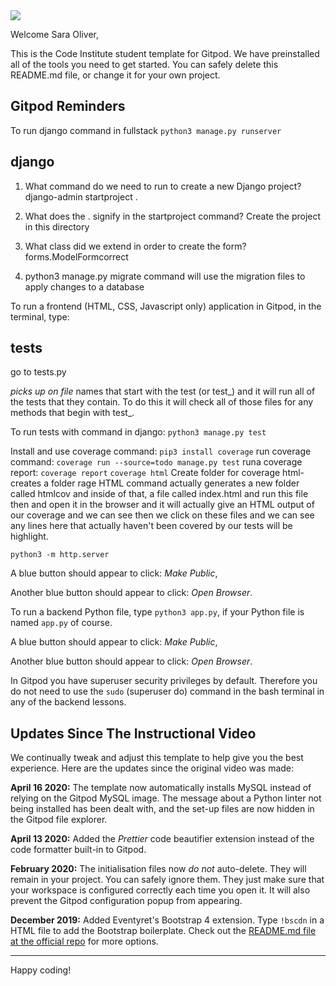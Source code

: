 <img src="https://codeinstitute.s3.amazonaws.com/fullstack/ci_logo_small.png" style="margin: 0;">

Welcome Sara Oliver,

This is the Code Institute student template for Gitpod. We have preinstalled all of the tools you need to get started. You can safely delete this README.md file, or change it for your own project.

## Gitpod Reminders

To run django command in fullstack 
`python3 manage.py runserver`

## django
1.  What command do we need to run to create a new Django project?
django-admin startproject .

1.  What does the . signify in the startproject command?
Create the project in this directory  

1.  What class did we extend in order to create the form?
forms.ModelFormcorrect

1.  python3 manage.py migrate command will
use the migration files to apply changes to a database

To run a frontend (HTML, CSS, Javascript only) application in Gitpod, in the terminal, type:

## tests
go to tests.py

*picks up on file*
    names that start with the test (or test_) and
    it will run all of the tests that they contain.
    To do this
    it will check all of those files for any methods that begin with
    test_. 

To run tests with command in django:
`python3 manage.py test`

Install and use coverage command:
`pip3 install coverage` 
run coverage command:
`coverage run --source=todo manage.py test`
runa coverage report:
`coverage report`
`coverage html`
Create folder for coverage html-creates a folder 
rage HTML command actually generates a new folder
called htmlcov and inside of that, a file called
index.html and run this file then and open it in the browser and it
will actually give an HTML output of our coverage and we can see then
we click on these files and we can see any lines here that actually haven't been
covered by our tests will be highlight.

`python3 -m http.server`

A blue button should appear to click: *Make Public*,

Another blue button should appear to click: *Open Browser*.

To run a backend Python file, type `python3 app.py`, if your Python file is named `app.py` of course.

A blue button should appear to click: *Make Public*,

Another blue button should appear to click: *Open Browser*.

In Gitpod you have superuser security privileges by default. Therefore you do not need to use the `sudo` (superuser do) command in the bash terminal in any of the backend lessons.

## Updates Since The Instructional Video

We continually tweak and adjust this template to help give you the best experience. Here are the updates since the original video was made:

**April 16 2020:** The template now automatically installs MySQL instead of relying on the Gitpod MySQL image. The message about a Python linter not being installed has been dealt with, and the set-up files are now hidden in the Gitpod file explorer.

**April 13 2020:** Added the _Prettier_ code beautifier extension instead of the code formatter built-in to Gitpod.

**February 2020:** The initialisation files now _do not_ auto-delete. They will remain in your project. You can safely ignore them. They just make sure that your workspace is configured correctly each time you open it. It will also prevent the Gitpod configuration popup from appearing.

**December 2019:** Added Eventyret's Bootstrap 4 extension. Type `!bscdn` in a HTML file to add the Bootstrap boilerplate. Check out the <a href="https://github.com/Eventyret/vscode-bcdn" target="_blank">README.md file at the official repo</a> for more options.

--------

Happy coding!
